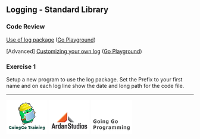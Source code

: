 ## Logging - Standard Library

### Code Review

[Use of log package](example1/example1.go) ([Go Playground](http://play.golang.org/p/xO5OuPOJef))

[Advanced] [Customizing your own log](advanced/example1/example1.go) ([Go Playground](http://play.golang.org/p/008KxiH7Yj))

### Exercise 1
Setup a new program to use the log package. Set the Prefix to your first name and on each log line show the date and long path for the code file.

___
[![GoingGo Training](../../00-slides/images/ggt_logo.png)](http://www.goinggotraining.net)
[![Ardan Studios](../../00-slides/images/ardan_logo.png)](http://www.ardanstudios.com)
[![GoingGo Blog](../../00-slides/images/ggb_logo.png)](http://www.goinggo.net)